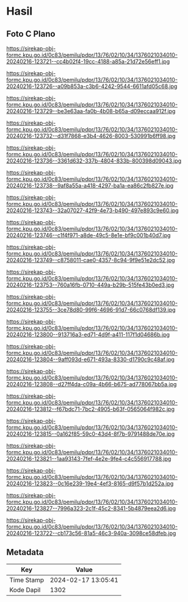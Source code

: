 # Hasil

## Foto C Plano

https://sirekap-obj-formc.kpu.go.id/0c83/pemilu/pdpr/13/76/02/10/34/1376021034010-20240216-123721--cc4b02f4-19cc-4188-a85a-21d72e56eff1.jpg

https://sirekap-obj-formc.kpu.go.id/0c83/pemilu/pdpr/13/76/02/10/34/1376021034010-20240216-123726--a09b853a-c3b6-4242-9544-6611afd05c68.jpg

https://sirekap-obj-formc.kpu.go.id/0c83/pemilu/pdpr/13/76/02/10/34/1376021034010-20240216-123729--be3e63aa-fa0b-4b08-b65a-d09eccaa912f.jpg

https://sirekap-obj-formc.kpu.go.id/0c83/pemilu/pdpr/13/76/02/10/34/1376021034010-20240216-123732--d31f7868-e3b4-4626-8003-530991b6ff98.jpg

https://sirekap-obj-formc.kpu.go.id/0c83/pemilu/pdpr/13/76/02/10/34/1376021034010-20240216-123736--3361d632-337b-4804-833b-800398d09043.jpg

https://sirekap-obj-formc.kpu.go.id/0c83/pemilu/pdpr/13/76/02/10/34/1376021034010-20240216-123738--9af8a55a-a418-4297-ba1a-ea86c2fb827e.jpg

https://sirekap-obj-formc.kpu.go.id/0c83/pemilu/pdpr/13/76/02/10/34/1376021034010-20240216-123743--32a07027-42f9-4e73-b490-497e893c9e60.jpg

https://sirekap-obj-formc.kpu.go.id/0c83/pemilu/pdpr/13/76/02/10/34/1376021034010-20240216-123746--c1f4f971-a8de-49c5-8e1e-bf9c001b40d7.jpg

https://sirekap-obj-formc.kpu.go.id/0c83/pemilu/pdpr/13/76/02/10/34/1376021034010-20240216-123749--c8758011-cae0-4357-8c94-9f9e51e2dc52.jpg

https://sirekap-obj-formc.kpu.go.id/0c83/pemilu/pdpr/13/76/02/10/34/1376021034010-20240216-123753--760a16fb-0710-449a-b29b-515fe43b0ed3.jpg

https://sirekap-obj-formc.kpu.go.id/0c83/pemilu/pdpr/13/76/02/10/34/1376021034010-20240216-123755--3ce78d80-99f6-4696-91d7-66c0768df139.jpg

https://sirekap-obj-formc.kpu.go.id/0c83/pemilu/pdpr/13/76/02/10/34/1376021034010-20240216-123800--913716a3-ed71-4d9f-a411-117f1d04686b.jpg

https://sirekap-obj-formc.kpu.go.id/0c83/pemilu/pdpr/13/76/02/10/34/1376021034010-20240216-123804--9aff093d-e671-493a-8330-d1790c9c48af.jpg

https://sirekap-obj-formc.kpu.go.id/0c83/pemilu/pdpr/13/76/02/10/34/1376021034010-20240216-123808--d27ff4da-c09a-4b66-b675-ad778067bb5a.jpg

https://sirekap-obj-formc.kpu.go.id/0c83/pemilu/pdpr/13/76/02/10/34/1376021034010-20240216-123812--f67bdc71-7bc2-4905-b63f-0565064f982c.jpg

https://sirekap-obj-formc.kpu.go.id/0c83/pemilu/pdpr/13/76/02/10/34/1376021034010-20240216-123815--0a162f85-59c0-43d4-8f7b-9791488de70e.jpg

https://sirekap-obj-formc.kpu.go.id/0c83/pemilu/pdpr/13/76/02/10/34/1376021034010-20240216-123821--1aa93143-7fef-4e2e-9fe4-c4c556917788.jpg

https://sirekap-obj-formc.kpu.go.id/0c83/pemilu/pdpr/13/76/02/10/34/1376021034010-20240216-123823--0c16e239-19e4-4ef3-8165-d9f57b1d252a.jpg

https://sirekap-obj-formc.kpu.go.id/0c83/pemilu/pdpr/13/76/02/10/34/1376021034010-20240216-123827--7996a323-2c1f-45c2-8341-5b4879eea2d6.jpg

https://sirekap-obj-formc.kpu.go.id/0c83/pemilu/pdpr/13/76/02/10/34/1376021034010-20240216-123722--cb173c56-81a5-46c3-940a-3098ce58dfeb.jpg


## Metadata

| Key        | Value               |
| ---------- | ------------------- |
| Time Stamp | 2024-02-17 13:05:41 |
| Kode Dapil | 1302                |



